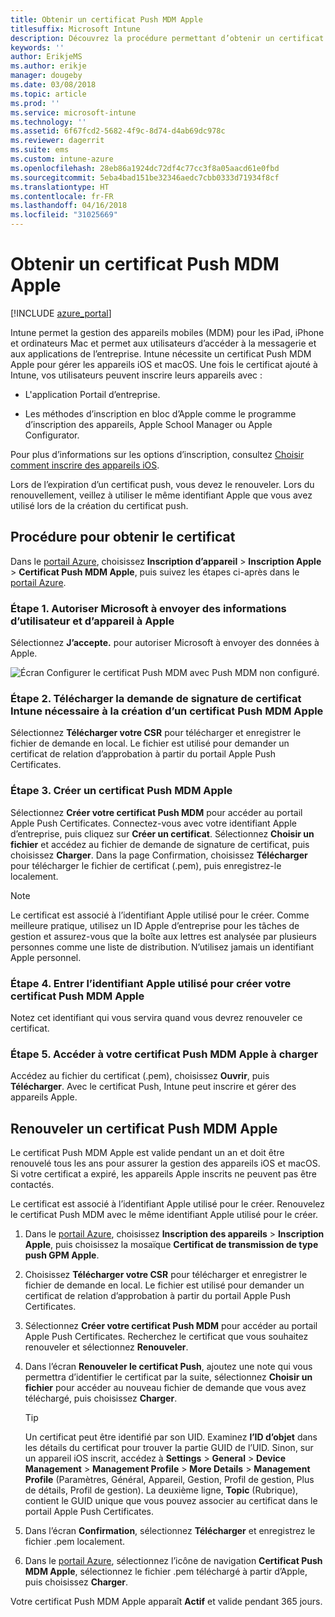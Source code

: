 ```yaml
---
title: Obtenir un certificat Push MDM Apple
titlesuffix: Microsoft Intune
description: Découvrez la procédure permettant d’obtenir un certificat Push MDM Apple pour gérer les appareils iOS avec Intune.
keywords: ''
author: ErikjeMS
ms.author: erikje
manager: dougeby
ms.date: 03/08/2018
ms.topic: article
ms.prod: ''
ms.service: microsoft-intune
ms.technology: ''
ms.assetid: 6f67fcd2-5682-4f9c-8d74-d4ab69dc978c
ms.reviewer: dagerrit
ms.suite: ems
ms.custom: intune-azure
ms.openlocfilehash: 28eb86a1924dc72df4c77cc3f8a05aacd61e0fbd
ms.sourcegitcommit: 5eba4bad151be32346aedc7cbb0333d71934f8cf
ms.translationtype: HT
ms.contentlocale: fr-FR
ms.lasthandoff: 04/16/2018
ms.locfileid: "31025669"
---
```

# <a name="get-an-apple-mdm-push-certificate"></a>Obtenir un certificat Push MDM Apple

[!INCLUDE [azure_portal](./includes/azure_portal.md)]

Intune permet la gestion des appareils mobiles (MDM) pour les iPad, iPhone et ordinateurs Mac et permet aux utilisateurs d’accéder à la messagerie et aux applications de l’entreprise. Intune nécessite un certificat Push MDM Apple pour gérer les appareils iOS et macOS. Une fois le certificat ajouté à Intune, vos utilisateurs peuvent inscrire leurs appareils avec :

- L'application Portail d’entreprise.

- Les méthodes d’inscription en bloc d’Apple comme le programme d’inscription des appareils, Apple School Manager ou Apple Configurator.

Pour plus d’informations sur les options d’inscription, consultez [Choisir comment inscrire des appareils iOS](enrollment-method-choose-ios.md).

Lors de l’expiration d’un certificat push, vous devez le renouveler. Lors du renouvellement, veillez à utiliser le même identifiant Apple que vous avez utilisé lors de la création du certificat push.


## <a name="steps-to-get-your-certificate"></a>Procédure pour obtenir le certificat
Dans le [portail Azure](https://portal.azure.com), choisissez **Inscription d’appareil** > **Inscription Apple** > **Certificat Push MDM Apple**, puis suivez les étapes ci-après dans le [portail Azure](https://portal.azure.com).

### <a name="step-1-grant-microsoft-permission-to-send-user-and-device-information-to-apple"></a>Étape 1. Autoriser Microsoft à envoyer des informations d’utilisateur et d’appareil à Apple
Sélectionnez **J’accepte.** pour autoriser Microsoft à envoyer des données à Apple.

![Écran Configurer le certificat Push MDM avec Push MDM non configuré.](./media/create-mdm-push-certificate.png)

### <a name="step-2-download-the-intune-certificate-signing-request-required-to-create-an-apple-mdm-push-certificate"></a>Étape 2. Télécharger la demande de signature de certificat Intune nécessaire à la création d’un certificat Push MDM Apple
Sélectionnez **Télécharger votre CSR** pour télécharger et enregistrer le fichier de demande en local. Le fichier est utilisé pour demander un certificat de relation d’approbation à partir du portail Apple Push Certificates.

  ### <a name="step-3-create-an-apple-mdm-push-certificate"></a>Étape 3. Créer un certificat Push MDM Apple
Sélectionnez **Créer votre certificat Push MDM** pour accéder au portail Apple Push Certificates. Connectez-vous avec votre identifiant Apple d’entreprise, puis cliquez sur **Créer un certificat**. Sélectionnez **Choisir un fichier** et accédez au fichier de demande de signature de certificat, puis choisissez **Charger**. Dans la page Confirmation, choisissez **Télécharger** pour télécharger le fichier de certificat (.pem), puis enregistrez-le localement.

> [!NOTE]
> Le certificat est associé à l’identifiant Apple utilisé pour le créer. Comme meilleure pratique, utilisez un ID Apple d’entreprise pour les tâches de gestion et assurez-vous que la boîte aux lettres est analysée par plusieurs personnes comme une liste de distribution. N’utilisez jamais un identifiant Apple personnel.

### <a name="step-4-enter-the-apple-id-used-to-create-your-apple-mdm-push-certificate"></a>Étape 4. Entrer l’identifiant Apple utilisé pour créer votre certificat Push MDM Apple
Notez cet identifiant qui vous servira quand vous devrez renouveler ce certificat.

### <a name="step-5-browse-to-your-apple-mdm-push-certificate-to-upload"></a>Étape 5. Accéder à votre certificat Push MDM Apple à charger
Accédez au fichier du certificat (.pem), choisissez **Ouvrir**, puis **Télécharger**. Avec le certificat Push, Intune peut inscrire et gérer des appareils Apple.

## <a name="renew-apple-mdm-push-certificate"></a>Renouveler un certificat Push MDM Apple
Le certificat Push MDM Apple est valide pendant un an et doit être renouvelé tous les ans pour assurer la gestion des appareils iOS et macOS. Si votre certificat a expiré, les appareils Apple inscrits ne peuvent pas être contactés.

Le certificat est associé à l’identifiant Apple utilisé pour le créer. Renouvelez le certificat Push MDM avec le même identifiant Apple utilisé pour le créer.

1. Dans le [portail Azure](https://portal.azure.com), choisissez **Inscription des appareils** > **Inscription Apple**, puis choisissez la mosaïque **Certificat de transmission de type push GPM Apple**.
2. Choisissez **Télécharger votre CSR** pour télécharger et enregistrer le fichier de demande en local. Le fichier est utilisé pour demander un certificat de relation d’approbation à partir du portail Apple Push Certificates.
3. Sélectionnez **Créer votre certificat Push MDM** pour accéder au portail Apple Push Certificates. Recherchez le certificat que vous souhaitez renouveler et sélectionnez **Renouveler**.
4. Dans l’écran **Renouveler le certificat Push**, ajoutez une note qui vous permettra d’identifier le certificat par la suite, sélectionnez **Choisir un fichier** pour accéder au nouveau fichier de demande que vous avez téléchargé, puis choisissez **Charger**.
   > [!TIP]
   > Un certificat peut être identifié par son UID. Examinez **l’ID d’objet** dans les détails du certificat pour trouver la partie GUID de l’UID. Sinon, sur un appareil iOS inscrit, accédez à **Settings** > **General** > **Device** **Management** > **Management Profile** > **More Details** > **Management Profile** (Paramètres, Général, Appareil, Gestion, Profil de gestion, Plus de détails, Profil de gestion). La deuxième ligne, **Topic** (Rubrique), contient le GUID unique que vous pouvez associer au certificat dans le portail Apple Push Certificates.
 
6. Dans l’écran **Confirmation**, sélectionnez **Télécharger** et enregistrez le fichier .pem localement.
7. Dans le [portail Azure](https://portal.azure.com), sélectionnez l’icône de navigation **Certificat Push MDM Apple**, sélectionnez le fichier .pem téléchargé à partir d’Apple, puis choisissez **Charger**.

Votre certificat Push MDM Apple apparaît **Actif** et valide pendant 365 jours.
